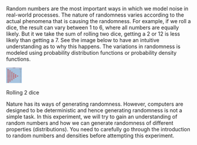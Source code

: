 Random numbers are the most important ways in which we model noise in real-world processes. The nature of randomness varies according to the actual phenomena that is causing the randomness. For example, if we roll a dice, the result can vary between 1 to 6, where all numbers are equally likely. But it we take the sum of rolling two dice, getting a 2 or 12 is less likely than getting a 7. See the image below to have an intuitive understanding as to why this happens. The variations in randomness is modeled using probability distribution functions or probability density functions.

<img src="images/2dice.jpg" width="42" height="42" >

Rolling 2 dice

Nature has its ways of generating randomness. However, computers are designed to be deterministic and hence generating randomness is not a simple task. In this experiment, we will try to gain an understanding of random numbers and how we can generate randomness of different properties (distributions). You need to carefully go through the introduction to random numbers and densities before attempting this experiment.
